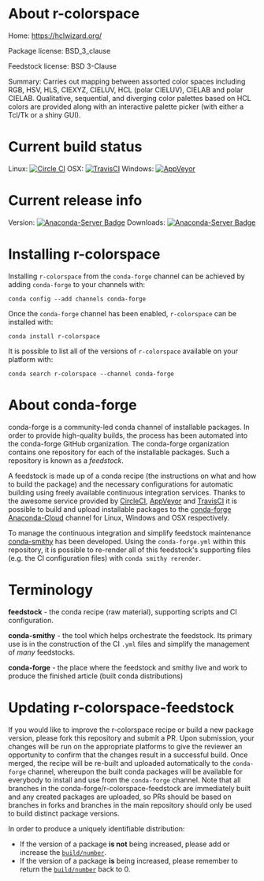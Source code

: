 About r-colorspace
==================

Home: https://hclwizard.org/

Package license: BSD_3_clause

Feedstock license: BSD 3-Clause

Summary: Carries out mapping between assorted color spaces including RGB, HSV, HLS, CIEXYZ, CIELUV, HCL (polar CIELUV), CIELAB and polar CIELAB. Qualitative, sequential, and diverging color palettes based on HCL colors are provided along with an interactive palette picker (with either a Tcl/Tk or a shiny GUI).



Current build status
====================

Linux: [![Circle CI](https://circleci.com/gh/conda-forge/r-colorspace-feedstock.svg?style=shield)](https://circleci.com/gh/conda-forge/r-colorspace-feedstock)
OSX: [![TravisCI](https://travis-ci.org/conda-forge/r-colorspace-feedstock.svg?branch=master)](https://travis-ci.org/conda-forge/r-colorspace-feedstock)
Windows: [![AppVeyor](https://ci.appveyor.com/api/projects/status/github/conda-forge/r-colorspace-feedstock?svg=True)](https://ci.appveyor.com/project/conda-forge/r-colorspace-feedstock/branch/master)

Current release info
====================
Version: [![Anaconda-Server Badge](https://anaconda.org/conda-forge/r-colorspace/badges/version.svg)](https://anaconda.org/conda-forge/r-colorspace)
Downloads: [![Anaconda-Server Badge](https://anaconda.org/conda-forge/r-colorspace/badges/downloads.svg)](https://anaconda.org/conda-forge/r-colorspace)

Installing r-colorspace
=======================

Installing `r-colorspace` from the `conda-forge` channel can be achieved by adding `conda-forge` to your channels with:

```
conda config --add channels conda-forge
```

Once the `conda-forge` channel has been enabled, `r-colorspace` can be installed with:

```
conda install r-colorspace
```

It is possible to list all of the versions of `r-colorspace` available on your platform with:

```
conda search r-colorspace --channel conda-forge
```


About conda-forge
=================

conda-forge is a community-led conda channel of installable packages.
In order to provide high-quality builds, the process has been automated into the
conda-forge GitHub organization. The conda-forge organization contains one repository
for each of the installable packages. Such a repository is known as a *feedstock*.

A feedstock is made up of a conda recipe (the instructions on what and how to build
the package) and the necessary configurations for automatic building using freely
available continuous integration services. Thanks to the awesome service provided by
[CircleCI](https://circleci.com/), [AppVeyor](http://www.appveyor.com/)
and [TravisCI](https://travis-ci.org/) it is possible to build and upload installable
packages to the [conda-forge](https://anaconda.org/conda-forge)
[Anaconda-Cloud](http://docs.anaconda.org/) channel for Linux, Windows and OSX respectively.

To manage the continuous integration and simplify feedstock maintenance
[conda-smithy](http://github.com/conda-forge/conda-smithy) has been developed.
Using the ``conda-forge.yml`` within this repository, it is possible to re-render all of
this feedstock's supporting files (e.g. the CI configuration files) with ``conda smithy rerender``.


Terminology
===========

**feedstock** - the conda recipe (raw material), supporting scripts and CI configuration.

**conda-smithy** - the tool which helps orchestrate the feedstock.
                   Its primary use is in the construction of the CI ``.yml`` files
                   and simplify the management of *many* feedstocks.

**conda-forge** - the place where the feedstock and smithy live and work to
                  produce the finished article (built conda distributions)


Updating r-colorspace-feedstock
===============================

If you would like to improve the r-colorspace recipe or build a new
package version, please fork this repository and submit a PR. Upon submission,
your changes will be run on the appropriate platforms to give the reviewer an
opportunity to confirm that the changes result in a successful build. Once
merged, the recipe will be re-built and uploaded automatically to the
`conda-forge` channel, whereupon the built conda packages will be available for
everybody to install and use from the `conda-forge` channel.
Note that all branches in the conda-forge/r-colorspace-feedstock are
immediately built and any created packages are uploaded, so PRs should be based
on branches in forks and branches in the main repository should only be used to
build distinct package versions.

In order to produce a uniquely identifiable distribution:
 * If the version of a package **is not** being increased, please add or increase
   the [``build/number``](http://conda.pydata.org/docs/building/meta-yaml.html#build-number-and-string).
 * If the version of a package **is** being increased, please remember to return
   the [``build/number``](http://conda.pydata.org/docs/building/meta-yaml.html#build-number-and-string)
   back to 0.
